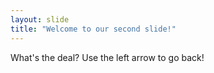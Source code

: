 ```yaml
---
layout: slide
title: "Welcome to our second slide!"
---
```

What's the deal?
Use the left arrow to go back!
